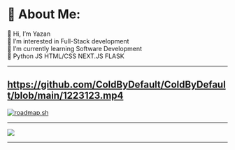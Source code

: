 # 💫 About Me:
👋 Hi, I’m Yazan<br>👀 I’m interested in Full-Stack development<br>🌱 I’m currently learning Software Development<br>💞️ Python JS HTML/CSS NEXT.JS FLASK<br>

---
https://github.com/ColdByDefault/ColdByDefault/blob/main/1223123.mp4
---

[![roadmap.sh](https://roadmap.sh/card/tall/652405354c7f3e98be4dada2?variant=dark&roadmaps=frontend%2Cbackend%2Cgit-github%2Cpython)](https://roadmap.sh)

---

[![](https://visitcount.itsvg.in/api?id=ColdByDefault&icon=5&color=1)](https://visitcount.itsvg.in)

---

